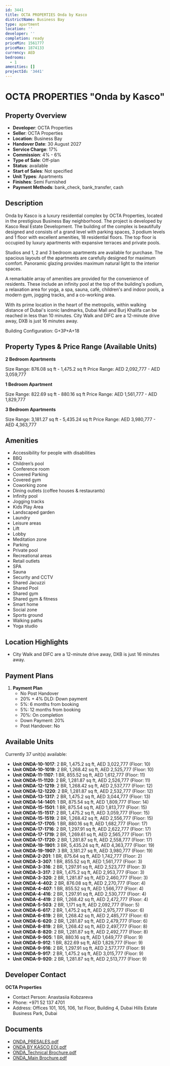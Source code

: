 ```yaml
---
id: 3441
title: OCTA PROPERTIES Onda by Kasco
districtName: Business Bay
type: apartment
location: ''
developer: ''
completion: ready
priceMin: 1561777
priceMax: 1874133
currency: AED
bedrooms:
  - 1
amenities: []
projectId: '3441'
---
```


# OCTA PROPERTIES "Onda by Kasco"

## Property Overview
- **Developer**: OCTA Properties
- **Seller**: OCTA Properties
- **Location**: Business Bay
- **Handover Date**: 30 August 2027
- **Service Charge**: 17%
- **Commission**: 4% - 6%
- **Type of Sale**: Off-plan
- **Status**: available
- **Start of Sales**: Not specified
- **Unit Types**: Apartments
- **Finishes**: Semi Furnished
- **Payment Methods**: bank_check, bank_transfer, cash

## Description
Onda by Kasco is a luxury residential complex by OCTA Properties, located in the prestigious Business Bay neighborhood. The project is developed by Kasco Real Estate Development. The building of the complex is beautifully designed and consists of a grand level with parking spaces, 3 podium levels and 1 floor with excellent amenities, 18 residential floors. The top floor is occupied by luxury apartments with expansive terraces and private pools.

Studios and 1, 2 and 3 bedroom apartments are available for purchase. The spacious layouts of the apartments are carefully designed for maximum comfort. Panoramic glazing provides maximum natural light to the interior spaces.

A remarkable array of amenities are provided for the convenience of residents. These include an infinity pool at the top of the building's podium, a relaxation area for yoga, a spa, sauna, café, children's and indoor pools, a modern gym, jogging tracks, and a co-working area.

With its prime location in the heart of the metropolis, within walking distance of Dubai's iconic landmarks, Dubai Mall and Burj Khalifa can be reached in less than 10 minutes. City Walk and DIFC are a 12-minute drive away, DXB is just 16 minutes away.

Building Configuration: G+3P+A+18

## Property Types & Price Range (Available Units)
**2 Bedroom Apartments**

Size Range: 876.08 sq ft - 1,475.2 sq ft
Price Range: AED 2,092,777 - AED 3,059,777

**1 Bedroom Apartment**

Size Range: 822.69 sq ft - 880.16 sq ft
Price Range: AED 1,561,777 - AED 1,829,777

**3 Bedroom Apartments**

Size Range: 3,181.27 sq ft - 5,435.24 sq ft
Price Range: AED 3,980,777 - AED 4,363,777

## Amenities
- Accessibility for people with disabilities
- BBQ
- Children’s pool
- Conference room
- Covered Parking
- Covered gym
- Coworking zone
- Dining outlets  (coffee houses & restaurants)
- Infinity pool
- Jogging tracks
- Kids Play Area
- Landscaped garden
- Laundry
- Leisure areas
- Lift
- Lobby
- Meditation zone
- Parking
- Private pool
- Recreational areas
- Retail outlets
- SPA
- Sauna
- Security and CCTV
- Shared Jacuzzi
- Shared Pool
- Shared gym
- Shared gym & fitness
- Smart home
- Social zone
- Sports ground
- Walking paths
- Yoga studio

## Location Highlights
- City Walk and DIFC are a 12-minute drive away, DXB is just 16 minutes away.

## Payment Plans
1. **Payment Plan**
   - No Post Handover
   - 20% + 4%  DLD: Down payment
   - 5%: 6 months from booking
   - 5%: 12 months from booking
   - 70%: On completion
   - Down Payment: 20%
   - Post Handover: No

## Available Units
Currently 37 unit(s) available:
- **Unit ONDA-10-1017**: 2 BR, 1,475.2 sq ft, AED 3,022,777 (Floor: 10)
- **Unit ONDA-10-1019**: 2 BR, 1,268.42 sq ft, AED 2,525,777 (Floor: 10)
- **Unit ONDA-11-1107**: 1 BR, 855.52 sq ft, AED 1,612,777 (Floor: 11)
- **Unit ONDA-11-1120**: 2 BR, 1,281.87 sq ft, AED 2,526,777 (Floor: 11)
- **Unit ONDA-12-1219**: 2 BR, 1,268.42 sq ft, AED 2,537,777 (Floor: 12)
- **Unit ONDA-12-1220**: 2 BR, 1,281.87 sq ft, AED 2,532,777 (Floor: 12)
- **Unit ONDA-13-1317**: 2 BR, 1,475.2 sq ft, AED 3,044,777 (Floor: 13)
- **Unit ONDA-14-1401**: 1 BR, 875.54 sq ft, AED 1,809,777 (Floor: 14)
- **Unit ONDA-15-1501**: 1 BR, 875.54 sq ft, AED 1,813,777 (Floor: 15)
- **Unit ONDA-15-1517**: 2 BR, 1,475.2 sq ft, AED 3,059,777 (Floor: 15)
- **Unit ONDA-15-1519**: 2 BR, 1,268.42 sq ft, AED 2,556,777 (Floor: 15)
- **Unit ONDA-17-1705**: 1 BR, 880.16 sq ft, AED 1,682,777 (Floor: 17)
- **Unit ONDA-17-1716**: 2 BR, 1,297.91 sq ft, AED 2,622,777 (Floor: 17)
- **Unit ONDA-17-1719**: 2 BR, 1,269.61 sq ft, AED 2,565,777 (Floor: 17)
- **Unit ONDA-17-1720**: 2 BR, 1,281.87 sq ft, AED 2,558,777 (Floor: 17)
- **Unit ONDA-19-1901**: 3 BR, 5,435.24 sq ft, AED 4,363,777 (Floor: 19)
- **Unit ONDA-19-1907**: 3 BR, 3,181.27 sq ft, AED 3,980,777 (Floor: 19)
- **Unit ONDA-2-201**: 1 BR, 875.64 sq ft, AED 1,742,777 (Floor: 2)
- **Unit ONDA-3-307**: 1 BR, 855.52 sq ft, AED 1,561,777 (Floor: 3)
- **Unit ONDA-3-316**: 2 BR, 1,297.91 sq ft, AED 2,523,777 (Floor: 3)
- **Unit ONDA-3-317**: 2 BR, 1,475.2 sq ft, AED 2,953,777 (Floor: 3)
- **Unit ONDA-3-320**: 2 BR, 1,281.87 sq ft, AED 2,460,777 (Floor: 3)
- **Unit ONDA-4-402**: 2 BR, 876.08 sq ft, AED 2,270,777 (Floor: 4)
- **Unit ONDA-4-407**: 1 BR, 855.52 sq ft, AED 1,566,777 (Floor: 4)
- **Unit ONDA-4-416**: 2 BR, 1,297.91 sq ft, AED 2,530,777 (Floor: 4)
- **Unit ONDA-4-419**: 2 BR, 1,268.42 sq ft, AED 2,472,777 (Floor: 4)
- **Unit ONDA-5-503**: 2 BR, 1,171 sq ft, AED 2,092,777 (Floor: 5)
- **Unit ONDA-6-617**: 2 BR, 1,475.2 sq ft, AED 2,975,777 (Floor: 6)
- **Unit ONDA-6-619**: 2 BR, 1,268.42 sq ft, AED 2,485,777 (Floor: 6)
- **Unit ONDA-6-620**: 2 BR, 1,281.87 sq ft, AED 2,479,777 (Floor: 6)
- **Unit ONDA-8-819**: 2 BR, 1,268.42 sq ft, AED 2,497,777 (Floor: 8)
- **Unit ONDA-8-820**: 2 BR, 1,281.87 sq ft, AED 2,492,777 (Floor: 8)
- **Unit ONDA-9-905**: 1 BR, 880.16 sq ft, AED 1,649,777 (Floor: 9)
- **Unit ONDA-9-912**: 1 BR, 822.69 sq ft, AED 1,829,777 (Floor: 9)
- **Unit ONDA-9-916**: 2 BR, 1,297.91 sq ft, AED 2,577,777 (Floor: 9)
- **Unit ONDA-9-917**: 2 BR, 1,475.2 sq ft, AED 3,015,777 (Floor: 9)
- **Unit ONDA-9-920**: 2 BR, 1,281.87 sq ft, AED 2,513,777 (Floor: 9)

## Developer Contact
**OCTA Properties**
- Contact Person: Anastasiia Kobzareva
- Phone: +971 52 137 4701
- Address: Offices 101, 105, 106, 1st Floor, Building 4, Dubai Hills Estate Business Park, Dubai

## Documents
- [ONDA_PRESALES.pdf](https://cdn.geniemap.net/2024/10/31/UxDrRaqiibeyQqgPavZlbKnAaXxKP2LOU4AlTfBG.pdf)
- [ONDA BY KASCO EOI.pdf](https://cdn.geniemap.net/2024/10/31/IvKhAwlxBD7Hwtxorsi1abgGper5BXpydGuud8cS.pdf)
- [ONDA_Technical Brochure.pdf](https://cdn.geniemap.net/2024/12/19/ZAKfxTmidpMoBMrUrZlOlYFSX9IN7qSdcRtqaDin.pdf)
- [ONDA_Main Brochure.pdf](https://cdn.geniemap.net/2024/12/19/cYBwfQaCXQL5XpMhbHwkpHzGKBsHf0emS2IyjlvP.pdf)
